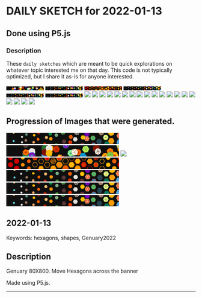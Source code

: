 # DAILY SKETCH for 2022-01-13

## Done using P5.js

### Description

These `daily sketches` which are meant to be quick explorations     on whatever topic interested me on that day. This code is not typically optimized, but I share it as-is     for anyone interested.

<img src = 'images/keep0.gif' width = '100'> <img src = 'images/keep1.gif' width = '100'> 
 <img src = 'images/keep_2022-01-13-18-53-43.png' width = '100'> <img src = 'images/keep_2022-01-14-11-41-48.png' width = '100'> <img src = 'images/keep_2022-01-14-11-41-53.png' width = '100'> <img src = 'images/keep_2022-01-14-11-41-56.png' width = '100'> <img src = 'images/keep_2022-01-14-11-42-07.png' width = '100'> <img src = 'images/keep_2022-01-14-11-43-14.png' width = '100'> <img src = 'images/keep_2022-01-14-11-43-19.png' width = '100'> <img src = 'images/keep_2022-01-14-11-43-21.png' width = '100'> <img src = 'images/keep_2022-01-14-11-43-23.png' width = '100'> <img src = 'images/keep_2022-01-14-11-43-24.png' width = '100'> <img src = 'images/keep_2022-01-14-11-43-26.png' width = '100'> <img src = 'images/keep_2022-01-14-11-43-27.png' width = '100'> <img src = 'images/keep_2022-01-14-11-43-29.png' width = '100'> <img src = 'images/keep_2022-01-14-11-43-31.png' width = '100'> <img src = 'images/keep_2022-01-14-11-43-33.png' width = '100'> <img src = 'images/keep_2022-01-14-11-43-36.png' width = '100'> <img src = 'images/keep_2022-01-14-11-43-38.png' width = '100'> <img src = 'images/keep_2022-01-14-11-43-41.png' width = '100'> <img src = 'images/keep_2022-01-14-11-43-45.png' width = '100'> <img src = 'images/keep_2022-01-14-11-43-49.png' width = '100'> <img src = 'images/keep_2022-01-14-11-43-52.png' width = '100'> <img src = 'images/keep_2022-01-14-11-43-54.png' width = '100'> <img src = 'images/keep_2022-01-14-11-43-56.png' width = '100'> 
 
 
## Progression of Images that were generated.

<img src = 'images/keep1.gif' width = '300'> 
<img src = 'images/keep0.gif' width = '300'> 
<img src = 'images/keep1.mp4' width = '300'> 
<img src = 'images/keep_2022-01-13-18-53-43.png' width = '300'> 
<img src = 'images/keep_2022-01-14-11-41-48.png' width = '300'> 
<img src = 'images/keep_2022-01-14-11-41-53.png' width = '300'> 
<img src = 'images/keep_2022-01-14-11-41-56.png' width = '300'> 

## 2022-01-13
Keywords: hexagons, shapes, Genuary2022
 

## Description 

 Genuary 80X800. Move Hexagons across the banner
 

Made using P5.js. 

-----

